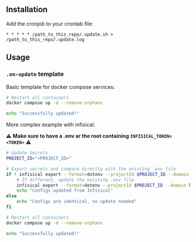 ## Installation

Add the cronjob to your crontab file:

```cronexp
* * * * * /path_to_this_repo/.update.sh > /path_to_this_repo/.update.log
```

## Usage

### `.on-update` template

Basic template for docker compose services:

```bash
# Restart all containers
docker compose up -d --remove-orphans

echo "Successfully updated!"
```

More complex example with infisical:

⚠️ __Make sure to have a .env ar the root containing `INFISICAL_TOKEN=<TOKEN>`__ ⚠️

```bash
# Update Secrets
PROJECT_ID="<PROJECT_ID>"

# Export secrets and compare directly with the existing .env file
if ! infisical export --format=dotenv --projectId $PROJECT_ID --domain https://infisical.ozeliurs.com -e prod | cmp -s - .env; then
    # If different, update the existing .env file
    infisical export --format=dotenv --projectId $PROJECT_ID --domain https://infisical.ozeliurs.com -e prod > .env
    echo "Configs updated from Infisical"
else
    echo "Configs are identical, no update needed"
fi

# Restart all containers
docker compose up -d --remove-orphans

echo "Successfully updated!"
```